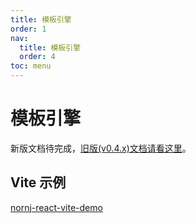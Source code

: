 ```yaml
---
title: 模板引擎
order: 1
nav:
  title: 模板引擎
  order: 4
toc: menu
---
```


# 模板引擎

新版文档待完成，[旧版(v0.4.x)文档请看这里](https://joe-sky.github.io/nornj-guide-v0.4/)。

## Vite 示例

[nornj-react-vite-demo](https://github.com/joe-sky/nornj-react-vite-demo)
